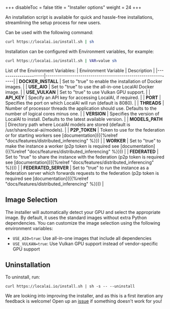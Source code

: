 
+++
disableToc = false
title = "Installer options"
weight = 24
+++

An installation script is available for quick and hassle-free installations, streamlining the setup process for new users.

Can be used with the following command:
```bash
curl https://localai.io/install.sh | sh
```

Installation can be configured with Environment variables, for example: 

```bash
curl https://localai.io/install.sh | VAR=value sh
```

List of the Environment Variables:
| Environment Variable | Description                                                  |
|----------------------|--------------------------------------------------------------|
| **DOCKER_INSTALL**       | Set to "true" to enable the installation of Docker images.    |
| **USE_AIO**              | Set to "true" to use the all-in-one LocalAI Docker image.    |
| **USE_VULKAN**           | Set to "true" to use Vulkan GPU support.                     |
| **API_KEY**              | Specify an API key for accessing LocalAI, if required.       |
| **PORT**                 | Specifies the port on which LocalAI will run (default is 8080). |
| **THREADS**              | Number of processor threads the application should use. Defaults to the number of logical cores minus one. |
| **VERSION**              | Specifies the version of LocalAI to install. Defaults to the latest available version. |
| **MODELS_PATH**          | Directory path where LocalAI models are stored (default is /usr/share/local-ai/models). |
| **P2P_TOKEN** | Token to use for the federation or for starting workers see [documentation]({{%relref "docs/features/distributed_inferencing" %}}) |
| **WORKER** | Set to "true" to make the instance a worker (p2p token is required see [documentation]({{%relref "docs/features/distributed_inferencing" %}})) |
| **FEDERATED** | Set to "true" to share the instance with the federation (p2p token is required see [documentation]({{%relref "docs/features/distributed_inferencing" %}}))  |
| **FEDERATED_SERVER** | Set to "true" to run the instance as a federation server which forwards requests to the federation (p2p token is required see [documentation]({{%relref "docs/features/distributed_inferencing" %}}))  |

## Image Selection

The installer will automatically detect your GPU and select the appropriate image. By default, it uses the standard images without extra Python dependencies. You can customize the image selection using the following environment variables:

- `USE_AIO=true`: Use all-in-one images that include all dependencies
- `USE_VULKAN=true`: Use Vulkan GPU support instead of vendor-specific GPU support

## Uninstallation

To uninstall, run:

```
curl https://localai.io/install.sh | sh -s -- --uninstall
```

We are looking into improving the installer, and as this is a first iteration any feedback is welcome! Open up an [issue](https://github.com/mudler/LocalAI/issues/new/choose) if something doesn't work for you!